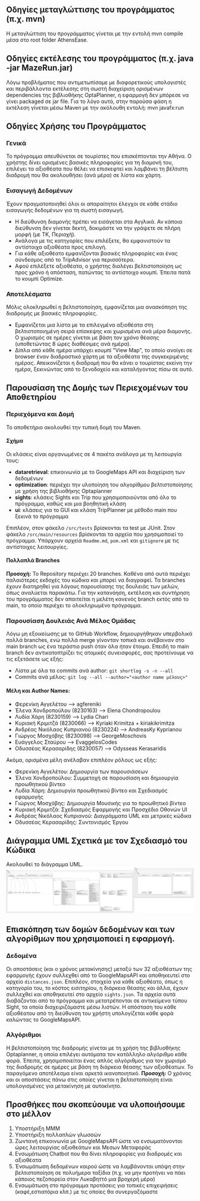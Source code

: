 ## Οδηγίες μεταγλώττισης του προγράμματος (π.χ. mvn)
Η μεταγλώττιση του προγράμματος γίνεται με την εντολή mvn compile μέσα στο root folder AthensEase.

## Οδηγίες εκτέλεσης του προγράμματος (π.χ. java -jar MazeRun.jar)
Λόγω προβλήματος που αντιμετωπίσαμε με διαφορετικούς υπολογιστές και περιβάλλοντα εκτέλεσης στη σωστή διαχείριση ορισμένων dependencies της βιβλιοθήκης OptaPlanner, η εφαρμογή δεν μπόρεσε να γίνει packaged σε jar file. Για το λόγο αυτό, στην παρούσα φάση η εκτέλεση γίνεται μέσω Maven με την ακόλουθη εντολή: mvn javafx:run

## Οδηγίες Χρήσης του Προγράμματος

### Γενικά
Το πρόγραμμα απευθύνεται σε τουρίστες που επισκέπτονται την Αθήνα. Ο χρήστης δίνει ορισμένες βασικές πληροφορίες για τη διαμονή του, επιλέγει τα αξιοθέατα που θέλει να επισκεφτεί και λαμβάνει τη βέλτιστη διαδρομή που θα ακολουθήσει (ανά μέρα) σε λίστα και χάρτη.

### Εισαγωγή Δεδομένων
Έχουν πραγματοποιηθεί όλοι οι απαραίτητοι έλεγχοι σε κάθε στάδιο εισαγωγής δεδομένων για τη σωστή εισαγωγή.
- Η διεύθυνση διαμονής πρέπει να εισάγεται στα Αγγλικά. Αν κάποια διεύθυνση δεν γίνεται δεκτή, δοκιμάστε να την γράψετε σε πλήρη μορφή (με ΤΚ, Περιοχή).
- Ανάλογα με τις κατηγορίες που επιλέξετε, θα εμφανιστούν τα αντίστοιχα αξιοθέατα προς επιλογή.
- Για κάθε αξιοθέατο εμφανίζονται βασικές πληροφορίες και ένας σύνδεσμος από το TripAdvisor για περισσότερα.
- Αφού επιλέξετε αξιοθέατα, ο χρήστης διαλέγει βελτιστοποίηση ως προς χρόνο ή απόσταση, πατώντας το αντίστοιχο κουμπί. Έπειτα πατά το κουμπί Optimize.

### Αποτελέσματα
Μόλις ολοκληρωθεί η βελτιστοποίηση, εμφανίζεται μια ανασκόπηση της διαδρομής με βασικές πληροφορίες.
- Εμφανίζεται μια λίστα με τα επιλεγμένα αξιοθέατα στη βελτιστοποιημένη σειρά επίσκεψης και χωρισμένα ανά μέρα διαμονής. Ο χωρισμός σε ημέρες γίνεται με βάση τον χρόνο θέασης (υποθετώντας 8 ώρες διαθέσιμες ανά ημέρα).
- Δίπλα από κάθε ημέρα υπάρχει κουμπί "View Map", το οποίο ανοίγει σε browser έναν διαδραστικό χάρτη με τα αξιοθέατα της συγκεκριμένης ημέρας. Απεικονίζεται η διαδρομή που θα κάνει ο τουρίστας εκείνη την ημέρα, ξεκινώντας από το ξενοδοχείο και καταλήγοντας πίσω σε αυτό.

## Παρουσίαση της Δομής των Περιεχομένων του Αποθετηρίου

### Περιεχόμενα και Δομή
Το αποθετήριο ακολουθεί την τυπική δομή του Maven.

#### Σχήμα
Οι κλάσεις είναι οργανωμένες σε 4 πακέτα ανάλογα με τη λειτουργία τους:
- **dataretrieval**: επικοινωνία με το GoogleMaps API και διαχείριση των δεδομένων
- **optimization**: περιέχει την υλοποίηση του αλγορίθμου βελτιστοποίησης με χρήση της βιβλιοθήκης Optaplanner
- **sights**: κλάσεις Sights και Trip που χρησιμοποιούνται από όλο το πρόγραμμα, καθώς και μια βοηθητική κλάση
- **ui**: κλάσεις για το GUI και κλάση TripPlanner με μέθοδο main που ξεκινά το πρόγραμμα

Επιπλέον, στον φάκελο `/src/tests` βρίσκονται τα test με JUnit.
Στον φάκελο `/src/main/resources` βρίσκονται τα αρχεία που χρησιμοποιεί το πρόγραμμα.
Υπάρχουν αρχεία `Readme.md`, `pom.xml` και `gitignore` με τις αντίστοιχες λειτουργίες.

#### Πολλαπλά Branches
**Προσοχή:** Το Repository περιέχει 20 branches. Καθένα από αυτά περιέχει παλαιότερες εκδοχές του κώδικα και μπορεί να διαγραφεί. Τα branches έχουν διατηρηθεί για λόγους παρουσίασης της δουλειάς των μελών, όπως αναλύεται παρακάτω. Για την κατανόηση, εκτέλεση και συντήρηση του προγράμματος δεν απαιτείται η μελέτη κανενός branch εκτός από το main, το οποίο περιέχει το ολοκληρωμένο πρόγραμμα.

### Παρουσίαση Δουλειάς Ανά Μέλος Ομάδας
Λόγω μη εξοικείωσης με το GitHub Workflow, δημιουργήθηκαν υπερβολικά πολλά branches, ενώ πολλά merge γίνονταν τοπικά και ανέβαιναν στο main branch ως ένα τεράστιο push όταν όλα ήταν έτοιμα.
Επειδή το main branch δεν αντικατοπτρίζει τις ατομικές συνεισφορές, σας προτείνουμε να τις εξετάσετε ως εξής:
- Λίστα με όλα τα commits ανά author: `git shortlog -s -n --all`
- Commits ανά μέλος: `git log --all --author="<author name μέλους>"`

#### Μέλη και Author Names:
- Φερενίκη Αγγελέτου --> agfereniki
- Έλενα Χονδροπούλου (8230163) --> Elena Chondropoulou
- Λυδία Χάρη (8230159) --> Lydia Chari
- Κυριακή Κριμιτζά (8230066) --> Kyriaki Krimitza + kiriakikrimitza
- Ανδρέας Νικόλαος Κυπριανού (8230224) --> AndreasKy Kyprianou
- Γιώργος Μοσχόβης (8230098) --> GeorgeMoschovis
- Ευάγγελος Σταύρου --> EvaggelosCodes
- Οδυσσέας Κερασαρίδης (8230057) --> Odysseas Kerasaridis

Ακόμα, ορισμένα μέλη ανέλαβαν επιπλέον ρόλους ως εξής:
- Φερενίκη Αγγελέτου: Δημιουργία των παρουσιάσεων
- Έλενα Χονδροπούλου: Συμμετοχή σε παρουσίαση και δημιουργία προωθητικού βίντεο
- Λυδία Χάρη: Δημιουργία προωθητικού βίντεο και Σχεδιασμός εφαρμογής 
- Γιώργος Μοσχόβης: Δημιουργία Μουσικής για το προωθητικό βίντεο
- Κυριακή Κριμιτζά: Σχεδιασμός Εφαρμογής και Προσχέδιο Οθονών UI
- Ανδρέας Νικόλαος Κυπριανού: Διαγράμματα UML και μετρικές κώδικα
- Οδυσσέας Κερασαρίδης: Συντονισμός Έργου

## Διάγραμμα UML Σχετικά με τον Σχεδιασμό του Κώδικα
Ακολουθεί το διάγραμμα UML.
![Διάγραμμα Κλάσεων](docs/FINALUML.svg)

## Επισκόπηση των δομών δεδομένων και των αλγορίθμων που χρησιμοποιεί η εφαρμογή.

### Δεδομένα
Οι αποστάσεις (και ο χρόνος μετακίνησης) μεταξύ των 32 αξιοθέατων της εφαρμογής έχουν συλλεχθεί από το GoogleMapsAPI και αποθηκευτεί στο αρχείο `distances.json`.
Επιπλέον, στοιχεία για κάθε αξιοθέατο, όπως η κατηγορία του, το κόστος εισιτηρίου, η διάρκεια θέασης και άλλα, έχουν συλλεχθεί και αποθηκευτεί στο αρχείο `sights.json`.
Τα αρχεία αυτά διαβάζονται από το πρόγραμμα και μετατρέπονται σε αντικείμενα τύπου Sight, τα οποία διαχειριζόμαστε μέσω λιστών.
Η απόσταση του κάθε αξιοθέατου από τη διεύθυνση του χρήστη υπολογίζεται κάθε φορά καλώντας το GoogleMapsAPI.

### Αλγόριθμοι
Η βελτιστοποίηση της διαδρομής γίνεται με τη χρήση της βιβλιοθήκης Optaplanner, η οποία επιλέγει αυτόματα τον κατάλληλο αλγόριθμο κάθε φορά.
Έπειτα, χρησιμοποιείται ένας απλός αλγόριθμος για τον χωρισμό της διαδρομής σε ημέρες με βάση τη διάρκεια θέασης των αξιοθέατων.
Το παραγόμενο αποτέλεσμα είναι αρκετά ικανοποιητικό.
**Προσοχή:** Ο χρόνος και οι αποστάσεις πάνω στις οποίες γίνεται η βελτιστοποίηση είναι υπολογισμένες για μετακίνηση με αυτοκίνητο.

## Προσθήκες που σκοπεύουμε να υλοποιήσουμε στο μέλλον

1. Υποστήριξη ΜΜΜ
2. Υποστήριξη πολλαπλών γλωσσών
3. Ζωντανή επικοινωνία με GoogleMapsAPI ώστε να ενσωματόνονται ώρες λειτουργίας αξιοθεάτων και Μεσων Μεταφοράς
4. Ενσωμάτωση Chatbot που θα δίνει πληροφορίες για διαδρομές και αξιοθέατα
5. Ένσωμάτωση δεδομένων καιρού ώστε να λαμβάνονται υπόψη στην βελτιστοποίηση σε πολυήμερα ταξίδια (π.χ. να μην προτήνει να πάει κάποιος πεζοπορεία στον Λυκαβηττό μια βροχερή μέρα)
6. Ενσωμάτωση στο πρόγραμμα προτάσεις για τοπικές επιχειρήσεις (καφέ,εστιατόρια κλπ.) με τις οποίες θα συνεργαζόμαστε
